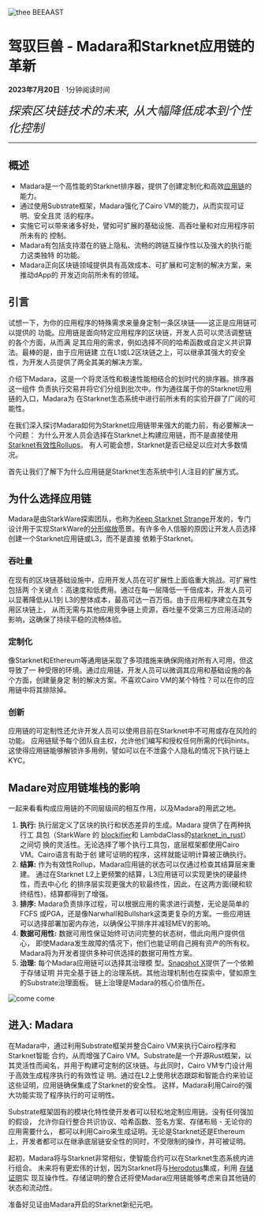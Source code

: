![thee BEEAAST](https://imgur.com/EBwBNnB.jpg)

# 驾驭巨兽 - Madara和Starknet应用链的革新

**2023年7月20日** · 1分钟阅读时间

<font size=5>_探索区块链技术的未来, 从大幅降低成本到个性化控制_</font>

---

## 概述

- Madara是一个高性能的Starknet排序器，提供了创建定制化和高<!--
  -->效[应用链](https://www.starknet.io/en/posts/ecosystem/the-starknet-stacks-growth-spurt)的<!--
  -->能力。
- 通过使用Substrate框架，Madara强化了Cairo VM的能力，从而实现可证明、安全且灵
  活<!--
  -->的程序。
- 实施它可以带来诸多好处，譬如可扩展的基础设施、高吞吐量和对应用程序前所未有的
  控<!--
  -->制。
- Madara有包括支持潜在的链上隐私、流畅的跨链互操作性以及强大的执行能力这类独特
  的<!--
  -->功能。
- Madara正向区块链领域提供具有高效成本、可扩展和可定制的解决方案，来推动dApp的
  开<!--
  -->发迈向前所未有的领域。

## 引言

试想一下，为你的应用程序的特殊需求来量身定制一条区块链——这正是应用链可以提供的
功<!--
-->能。应用链是面向特定应用程序的区块链，开发人员可以灵活调整链的各个方面，从而满
足<!--
-->其应用的需求，例如选择不同的哈希函数或自定义共识算法。最棒的是，由于应用链建
立在<!--
-->L1或L2区块链之上，可以继承其强大的安全性，为开发人员提供了两全其美的解决方案。

介绍下Madara，这是一个将灵活性和极速性能相结合的划时代的排序器。排序器这一组件
负<!--
-->责执行交易并将它们分组到批次中。作为通往属于你的Starknet应用链的入口，Madara为
在<!--
-->Starknet生态系统中进行前所未有的实验开辟了广阔的可能性。

在我们深入探讨Madara如何为Starknet应用链带来强大的能力前，有必要解决一个问题：
为<!--
-->什么开发人员会选择在Starknet上构建应用链，而不是直接使<!--
-->用[Starknet有效性Rollups](https://starkware.co/resource/scaling-ethereum-navigating-the-blockchain-trilemma/#:~:text=top%20of%20them.-,Validity%20Rollups,-Validity%20rollups%2C%20also)。
有人可能会想，Starknet是否已经足以应对大多数情况。

首先让我们了解下为什么应用链是Starknet生态系统中引人注目的扩展方式。

## 为什么选择应用链

Madara是由StarkWare探索团队，也称<!--
-->为[Keep Starknet Strange](https://github.com/keep-starknet-strange)开发的，专门<!--
-->设计用于实现StarkWare<!--
-->的[分形缩放](https://medium.com/starkware/fractal-scaling-from-l2-to-l3-7fe238ecfb4f)愿<!--
-->景。有许多令人信服的原因让开发人员选择创建一个Starknet应用链或L3，而不是直接
依赖<!--
-->于Starknet。

### 吞吐量

在现有的区块链基础设施中，应用开发人员在可扩展性上面临重大挑战。可扩展性包括两
个<!--
-->关键点：高速度和低费用。通过在每一层降低一千倍成本，开发人员可以显著降低从L1到
L3<!--
-->的整体成本，最高可达一百万倍。由于应用程序建立在其专用区块链上，
从而无需与其他应用竞争链上资源，吞吐<!--
-->量不受第三方应用活动的影响，这确保了持续平稳的流畅体验。

### 定制化

像Starknet和Ethereum等通用链采取了多项措施来确保网络对所有人可用，但这导致了一
种<!--
-->受限的环境。通过应用链，开发人员可以微调其应用和基础设施的各个方面，创建量身定
制<!--
-->的解决方案。不喜欢Cairo VM的某个特性？可以在你的应用链中将其排除掉。

### 创新

应用链的可定制性还允许开发人员可以使用目前在Starknet中不可用或存在风险的功能。
应<!--
-->用链赋予每个团队自主权，允许他们编写和授权任何所需的代码hints。这使得应用链能够<!--
-->解锁许多用例，譬如可以在不泄露个人隐私的情况下执行链上KYC。

## Madare对应用链堆栈的影响

一起来看看构成应用链的不同层级间的相互作用，以及Madara的用武之地。

1. **执行:** 执行层定义了区块的执行和状态差异的生成。Madara 提供了在两种执行工
   具<!--
   -->包（StarkWare 的 [blockifier](https://github.com/starkware-libs/blockifier)<!--
   -->和 LambdaClass的<!--
   -->[starknet_in_rust](https://github.com/lambdaclass/starknet_in_rust)）之间切
   换的灵活性。无论选择了哪个执行工具包，底层框架都使用Cairo VM。Cairo语言有助于创
   建可证明的程序，这样就能证明计算被正确执行。
2. **结算:** 作为有效性Rollup，Madara应用链的状态可以仅通过检查其结算层来重建。
   通过在Starknet L2上更频繁的结算，L3应用链可以实现更快的硬最终性，而去中心化
   的<!--
   -->排序层实现更强大的软最终性，因此，在这两方面(硬和软终结性)，结算都得到了增<!--
   -->强。
3. **排序:** Madara负责排序过程，可以根据应用的需求进行调整，无论是简单的FCFS
   或<!--
   -->PGA，还是像Narwhall和Bullshark这类更复杂的方案。一些应用链可以选择部署加密内<!--
   -->存池，以确保公平排序并减轻MEV的影响。
4. **数据可用性:** 数据可用性保证始终可访问完整的状态树，借此向用户提供信心，
   即<!--
   -->使Madara发生故障的情况下，他们也能证明自己拥有资产的所有权。Madara将为开发者<!--
   -->提供多种可供选择的数据可用性方案。
5. **治理:** 每个Madara应用链可以选择其治理模
   型。[Snapshot X](https://twitter.com/SnapshotLabs)提供了一个依赖于存储证明
   并<!--
   -->完全基于链上的治理系统。其他治理机制也在探索中，譬如原生的Substrate治理面板。
   链上治理是Madara的核心价值所在。

![come come](https://lh4.googleusercontent.com/i7bXi2IPV-LTLzEgueA2SPHGULUFDj1OX4IznOQr5BeZe0hcey-VXA5TOV6q9XaVqBGAcYiie7u7uxw7q1ByZxjkPQKHERqKJTxhdDdTSgBQy8smyNO3jEHiNJv7Eqh8BMxjj4fFlQAW6gm-hQMzyIU)

## 进入: Madara

在Madara中，通过利用Substrate框架并整合Cairo VM来执行Cairo程序和Starknet智能
合<!--
-->约，从而增强了Cairo VM。Substrate是一个开源Rust框架，以其灵活性而闻名，并用于构<!--
-->建可定制的区块链。与此同时，Cairo VM专门设计用于高效生成程序执行的有效性证
明。通<!--
-->过在L2上使用状态跟踪和智能合约来验证这些证明，应用链确保集成了Starknet的安全性。
这样，Madara利用Cairo的强大功能实现了程序执行的可证明性。

Substrate框架固有的模块化特性使开发者可以轻松地定制应用链。没有任何强加的假设，
允许你自行整合共识协议、哈希函数、签名方案、存储布局 - 无论你的应用需要什么，
都<!--
-->可以利用Cairo来生成证明。无论是Starknet还是Ethereum上，开发者都可以在继承底层链<!--
-->安全性的同时，不受限制的操作，并可被证明。

起初，Madara将与Starknet非常相似，使智能合约可以在Starknet生态系统内进行组合。
未<!--
-->来将有更宏伟的计划，因为Starknet将与[Herodotus](https://www.herodotus.dev/)集<!--
-->成，利用 [存储证明](https://book.starknet.io/chapter_8/storage_proofs.html)实
现<!--
-->互操作性。存储证明的整合还将使Madara应用链能够考虑来自其他链的状态和流动性。

准备好见证由Madara开启的Starknet新纪元吧。
